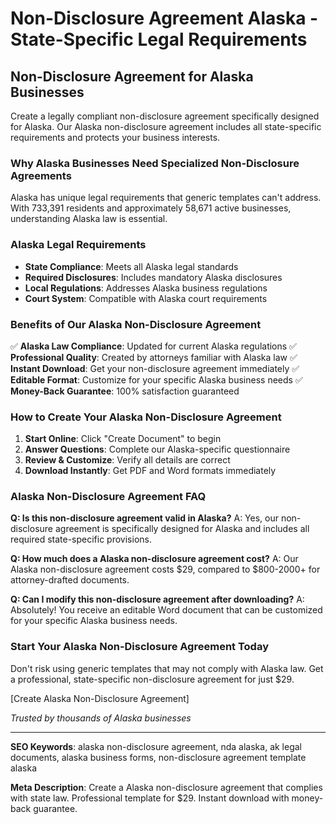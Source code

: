 # Non-Disclosure Agreement Alaska - State-Specific Legal Requirements

## Non-Disclosure Agreement for Alaska Businesses

Create a legally compliant non-disclosure agreement specifically designed for Alaska. Our Alaska non-disclosure agreement includes all state-specific requirements and protects your business interests.

### Why Alaska Businesses Need Specialized Non-Disclosure Agreements

Alaska has unique legal requirements that generic templates can't address. With 733,391 residents and approximately 58,671 active businesses, understanding Alaska law is essential.

### Alaska Legal Requirements

- **State Compliance**: Meets all Alaska legal standards
- **Required Disclosures**: Includes mandatory Alaska disclosures
- **Local Regulations**: Addresses Alaska business regulations
- **Court System**: Compatible with Alaska court requirements

### Benefits of Our Alaska Non-Disclosure Agreement

✅ **Alaska Law Compliance**: Updated for current Alaska regulations
✅ **Professional Quality**: Created by attorneys familiar with Alaska law
✅ **Instant Download**: Get your non-disclosure agreement immediately
✅ **Editable Format**: Customize for your specific Alaska business needs
✅ **Money-Back Guarantee**: 100% satisfaction guaranteed

### How to Create Your Alaska Non-Disclosure Agreement

1. **Start Online**: Click "Create Document" to begin
2. **Answer Questions**: Complete our Alaska-specific questionnaire
3. **Review & Customize**: Verify all details are correct
4. **Download Instantly**: Get PDF and Word formats immediately

### Alaska Non-Disclosure Agreement FAQ

**Q: Is this non-disclosure agreement valid in Alaska?**
A: Yes, our non-disclosure agreement is specifically designed for Alaska and includes all required state-specific provisions.

**Q: How much does a Alaska non-disclosure agreement cost?**
A: Our Alaska non-disclosure agreement costs $29, compared to $800-2000+ for attorney-drafted documents.

**Q: Can I modify this non-disclosure agreement after downloading?**
A: Absolutely! You receive an editable Word document that can be customized for your specific Alaska business needs.

### Start Your Alaska Non-Disclosure Agreement Today

Don't risk using generic templates that may not comply with Alaska law. Get a professional, state-specific non-disclosure agreement for just $29.

[Create Alaska Non-Disclosure Agreement]

*Trusted by thousands of Alaska businesses*

---

**SEO Keywords**: alaska non-disclosure agreement, nda alaska, ak legal documents, alaska business forms, non-disclosure agreement template alaska

**Meta Description**: Create a Alaska non-disclosure agreement that complies with state law. Professional template for $29. Instant download with money-back guarantee.
